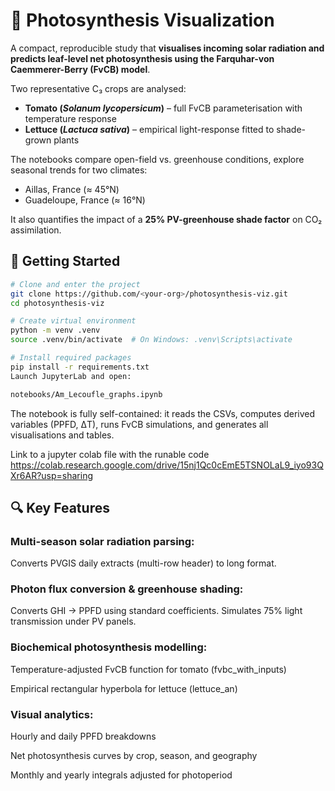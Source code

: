 # 🌿 Photosynthesis Visualization

A compact, reproducible study that **visualises incoming solar radiation and predicts leaf-level net photosynthesis using the Farquhar-von Caemmerer-Berry (FvCB) model**.  

Two representative C₃ crops are analysed:

- **Tomato (*Solanum lycopersicum*)** – full FvCB parameterisation with temperature response  
- **Lettuce (*Lactuca sativa*)** – empirical light-response fitted to shade-grown plants  

The notebooks compare open-field vs. greenhouse conditions, explore seasonal trends for two climates:

- Aillas, France (≈ 45°N)
- Guadeloupe, France (≈ 16°N)

It also quantifies the impact of a **25% PV-greenhouse shade factor** on CO₂ assimilation.



## 🚀 Getting Started

```bash
# Clone and enter the project
git clone https://github.com/<your-org>/photosynthesis-viz.git
cd photosynthesis-viz

# Create virtual environment
python -m venv .venv
source .venv/bin/activate  # On Windows: .venv\Scripts\activate

# Install required packages
pip install -r requirements.txt
Launch JupyterLab and open:

notebooks/Am_Lecoufle_graphs.ipynb


```

The notebook is fully self-contained: it reads the CSVs, computes derived variables (PPFD, ΔT), runs FvCB simulations, and generates all visualisations and tables.

Link to a jupyter colab file with the runable code
https://colab.research.google.com/drive/15nj1Qc0cEmE5TSNOLaL9_iyo93QXr6AR?usp=sharing

## 🔍 Key Features
### Multi-season solar radiation parsing:

Converts PVGIS daily extracts (multi-row header) to long format.

### Photon flux conversion & greenhouse shading:

Converts GHI → PPFD using standard coefficients. Simulates 75% light transmission under PV panels.

### Biochemical photosynthesis modelling:

Temperature-adjusted FvCB function for tomato (fvbc_with_inputs)

Empirical rectangular hyperbola for lettuce (lettuce_an)

### Visual analytics:

Hourly and daily PPFD breakdowns

Net photosynthesis curves by crop, season, and geography

Monthly and yearly integrals adjusted for photoperiod
